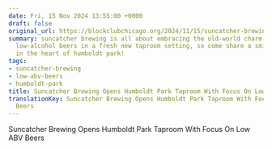 ```yaml
---
date: Fri, 15 Nov 2024 13:55:00 +0000
draft: false
original_url: https://blockclubchicago.org/2024/11/15/suncatcher-brewing-opens-humboldt-park-taproom-with-focus-on-low-abv-beers/
summary: suncatcher brewing is all about embracing the old-world charm of flavorful,
  low-alcohol beers in a fresh new taproom setting, so come share a smile and a pint
  in the heart of humboldt park!
tags:
- suncatcher-brewing
- low-abv-beers
- humboldt-park
title: Suncatcher Brewing Opens Humboldt Park Taproom With Focus On Low ABV Beers
translationKey: Suncatcher Brewing Opens Humboldt Park Taproom With Focus On Low ABV
  Beers
---
```


Suncatcher Brewing Opens Humboldt Park Taproom With Focus On Low ABV Beers